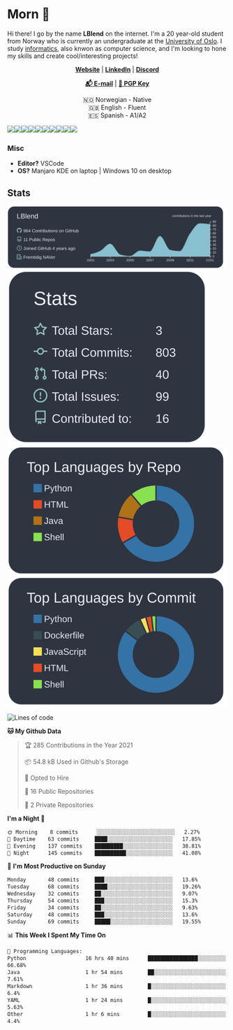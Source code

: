 # Morn 👋

Hi there! I go by the name **LBlend** on the internet. I'm a 20 year-old student from Norway who is currently an undergraduate at the [University of Oslo](https://www.uio.no/english/). I study [informatics](https://en.wikipedia.org/wiki/Informatics#Cultural_gap:~:text=European%20informatics%20is%20widely%20understood%20computer,computing%20jobs%20in%20bussiness%20and%20industry), also knwon as computer science, and I'm looking to hone my skills and create cool/interesting projects!

<p align="center">
  <strong><a href="https://lblend.moe">Website</a></strong> |
  <strong><a href="https://www.linkedin.com/in/leander-west-furumo/">LinkedIn</a></strong> |
  <strong><a href="https://discord.com/users/170506717140877312">Discord</a></strong> 
</p>

<p align="center">
  <strong><a href="mailto:lblend@protonmail.com">📬 E-mail</a></strong> |
  <strong><a href="https://gist.github.com/LBlend/01074be02600b957f5e4e3b4389b27d9">🔑 PGP Key</a></strong>
</p>

<p align="center">
  🇳🇴 Norwegian - Native
  <br>
  🇬🇧 English - Fluent
  <br>
  🇪🇸 Spanish - A1/A2
</p>

<a href="https://www.python.org/"><img src="https://img.shields.io/badge/python%20-%2314354C.svg?&style=for-the-badge&logo=python&logoColor=white"/></a><a href="https://www.java.com/en/"><img src="https://img.shields.io/badge/java-%23ED8B00.svg?&style=for-the-badge&logo=java&logoColor=white"/></a><a href="https://en.wikipedia.org/wiki/HTML5"><img src="https://img.shields.io/badge/html5%20-%23E34F26.svg?&style=for-the-badge&logo=html5&logoColor=white"/></a><a href="https://en.wikipedia.org/wiki/Cascading_Style_Sheets"><img src="https://img.shields.io/badge/css3%20-%231572B6.svg?&style=for-the-badge&logo=css3&logoColor=white"/></a><a href=""><img src="https://img.shields.io/badge/javascript%20-%23323330.svg?&style=for-the-badge&logo=javascript&logoColor=%23F7DF1E"/></a><a href="https://www.mongodb.com/"><img src ="https://img.shields.io/badge/MongoDB-%234ea94b.svg?&style=for-the-badge&logo=mongodb&logoColor=white"/></a><a href=""><img src="https://img.shields.io/badge/-GraphQL-E10098?style=for-the-badge&logo=graphql"/></a><a href="https://git-scm.com/"><img src="https://img.shields.io/badge/git%20-%23F05033.svg?&style=for-the-badge&logo=git&logoColor=white"/></a><a href="https://www.nginx.com/"><img src="https://img.shields.io/badge/nginx%20-%23009639.svg?&style=for-the-badge&logo=nginx&logoColor=white"/></a><a href="https://www.docker.com/"><img src="https://img.shields.io/badge/docker%20-%230db7ed.svg?&style=for-the-badge&logo=docker&logoColor=white"/></a>


### Misc

* **Editor?** VSCode
* **OS?** Manjaro KDE on laptop | Windows 10 on desktop


## Stats

[![](https://raw.githubusercontent.com/LBlend/LBlend/master/profile-summary-card-output/nord_dark/0-profile-details.svg)](https://github.com/LBlend)[![](https://raw.githubusercontent.com/LBlend/LBlend/master/profile-summary-card-output/nord_dark/3-stats.svg)](https://github.com/LBlend)[![](https://raw.githubusercontent.com/LBlend/LBlend/master/profile-summary-card-output/nord_dark/1-repos-per-language.svg)](https://github.com/LBlend)[![](https://raw.githubusercontent.com/LBlend/LBlend/master/profile-summary-card-output/nord_dark/2-most-commit-language.svg)](https://github.com/LBlend)


<!--START_SECTION:waka-->
![Lines of code](https://img.shields.io/badge/From%20Hello%20World%20I%27ve%20Written-10237%20lines%20of%20code-blue)

**🐱 My Github Data** 

> 🏆 285 Contributions in the Year 2021
 > 
> 📦 54.8 kB Used in Github's Storage 
 > 
> 💼 Opted to Hire
 > 
> 📜 16 Public Repositories 
 > 
> 🔑 2 Private Repositories  
 > 
**I'm a Night 🦉** 

```text
🌞 Morning    8 commits      ░░░░░░░░░░░░░░░░░░░░░░░░░   2.27% 
🌆 Daytime    63 commits     ████░░░░░░░░░░░░░░░░░░░░░   17.85% 
🌃 Evening    137 commits    █████████░░░░░░░░░░░░░░░░   38.81% 
🌙 Night      145 commits    ██████████░░░░░░░░░░░░░░░   41.08%

```
📅 **I'm Most Productive on Sunday** 

```text
Monday       48 commits     ███░░░░░░░░░░░░░░░░░░░░░░   13.6% 
Tuesday      68 commits     ████░░░░░░░░░░░░░░░░░░░░░   19.26% 
Wednesday    32 commits     ██░░░░░░░░░░░░░░░░░░░░░░░   9.07% 
Thursday     54 commits     ███░░░░░░░░░░░░░░░░░░░░░░   15.3% 
Friday       34 commits     ██░░░░░░░░░░░░░░░░░░░░░░░   9.63% 
Saturday     48 commits     ███░░░░░░░░░░░░░░░░░░░░░░   13.6% 
Sunday       69 commits     █████░░░░░░░░░░░░░░░░░░░░   19.55%

```


📊 **This Week I Spent My Time On** 

```text
💬 Programming Languages: 
Python                   16 hrs 40 mins      ████████████████░░░░░░░░░   66.68% 
Java                     1 hr 54 mins        ██░░░░░░░░░░░░░░░░░░░░░░░   7.61% 
Markdown                 1 hr 36 mins        █░░░░░░░░░░░░░░░░░░░░░░░░   6.4% 
YAML                     1 hr 24 mins        █░░░░░░░░░░░░░░░░░░░░░░░░   5.63% 
Other                    1 hr 6 mins         █░░░░░░░░░░░░░░░░░░░░░░░░   4.4%

```


<!--END_SECTION:waka-->
